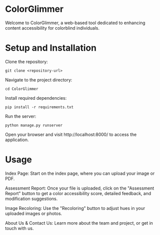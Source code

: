 # ColorGlimmer
Welcome to ColorGlimmer, a web-based tool dedicated to enhancing content accessibility for colorblind individuals.

# Setup and Installation
Clone the repository:

`git clone <repository-url>`

Navigate to the project directory:

`cd ColorGlimmer`

Install required dependencies:

`pip install -r requirements.txt`

Run the server:

`python manage.py runserver`

Open your browser and visit http://localhost:8000/ to access the application.

# Usage
Index Page: Start on the index page, where you can upload your image or PDF.

Assessment Report: Once your file is uploaded, click on the "Assessment Report" button to get a color accessibility score, detailed feedback, and modification suggestions.

Image Recoloring: Use the "Recoloring" button to adjust hues in your uploaded images or photos.

About Us & Contact Us: Learn more about the team and project, or get in touch with us.